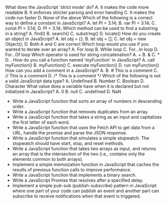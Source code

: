 What does the JavaScript 'strict mode' do?
A. It makes the code more readable
B. It enforces stricter parsing and error handling
C. It makes the code run faster
D. None of the above
Which of the following is a correct way to define a constant in JavaScript?
A. let PI = 3.14;
B. var PI = 3.14;
C. const PI = 3.14;
D. PI = 3.14;
Which method can be used to find a substring in a string?
A. find()
B. search()
C. substring()
D. locate()
How do you create an object in JavaScript?
A. let obj = {};
B. let obj = [];
C. let obj = new Object();
D. Both A and C are correct
Which loop would you use if you wanted to iterate over an array?
A. For loop
B. While loop
C. For...In loop
D. For...Of loop
Which operator is used for string concatenation?
A. +
B. &
C. *
D. .
How do you call a function named 'myFunction' in JavaScript?
A. call myFunction()
B. myFunction()
C. execute myFunction()
D. run myFunction()
How can you add a comment in a JavaScript?
A. <!--This is a comment-->
B. # This is a comment
C. // This is a comment
D. /* This is a comment */
Which of the following is not a valid JavaScript data type?
A. Undefined
B. Number
C. Boolean
D. Character
What value does a variable have when it is declared but not initialized in JavaScript?
A. 0
B. null
C. undefined
D. NaN

- Write a JavaScript function that sorts an array of numbers in descending order.
- Write a JavaScript function that removes duplicates from an array.
- Write a JavaScript function that takes a string as an input and capitalizes the first letter of each word.
- Write a JavaScript function that uses the Fetch API to get data from a URL, handle the promise and parse the JSON response.
- Write a JavaScript function that simulates a simple stopwatch. The stopwatch should have start, stop, and reset methods.
- Write a JavaScript function that takes two arrays as input, and returns an array that is the intersection of the two (i.e., contains only the elements common to both arrays).
- Implement a simple memoization function in JavaScript that caches the results of previous function calls to improve performance.
- Write a JavaScript function that implements a binary search.
- Write a JavaScript Promise that resolves after a specified delay.
- Implement a simple pub-sub (publish-subscribe) pattern in JavaScript where one part of your code can publish an event and another part can subscribe to receive notifications when that event is triggered.
